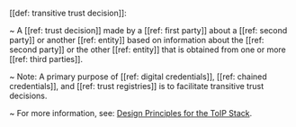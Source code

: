 [[def: transitive trust decision]]:

~ A [[ref: trust decision]] made by a [[ref: first party]] about a [[ref: second party]] or another [[ref: entity]] based on information about the [[ref: second party]] or the other [[ref: entity]] that is obtained from one or more [[ref: third parties]].

~ Note: A primary purpose of [[ref: digital credentials]], [[ref: chained credentials]], and [[ref: trust registries]] is to facilitate transitive trust decisions.

~ For more information, see: [Design Principles for the ToIP Stack](https://trustoverip.org/our-work/design-principles/).

